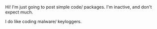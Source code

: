 Hi! I'm just going to post simple code/ packages.
I'm inactive, and don't expect much.


I do like coding malware/ keyloggers.

<!---
Packjackisback/Packjackisback is a ✨ special ✨ repository because its `README.md` (this file) appears on your GitHub profile.
You can click the Preview link to take a look at your changes.
--->
